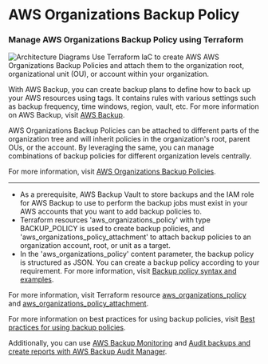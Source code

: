 # AWS Organizations Backup Policy
### Manage AWS Organizations Backup Policy using Terraform

![Architecture Diagrams](https://user-images.githubusercontent.com/47545538/187096825-801ed6c4-5d81-4def-b229-eb7bee39f7d8.jpg)
Use Terraform IaC to create AWS AWS Organizations Backup Policies and attach them to the organization root, organizational unit (OU), or account within your organization.

With AWS Backup, you can create backup plans to define how to back up your AWS resources using tags. It contains rules with various settings such as backup frequency, time windows, region, vault, etc. For more information on AWS Backup, visit [AWS Backup](https://docs.aws.amazon.com/aws-backup/latest/devguide/whatisbackup.html). 

AWS Organizations Backup Policies can be attached to different parts of the organization tree and will inherit policies in the organization's root, parent OUs, or the account. By leveraging the same, you can manage combinations of backup policies for different organization levels centrally.

For more information, visit [AWS Organizations Backup Policies](https://docs.aws.amazon.com/organizations/latest/userguide/orgs_manage_policies_backup.html).
___
* As a prerequisite, AWS Backup Vault to store backups and the IAM role for AWS Backup to use to perform the backup jobs must exist in your AWS accounts that you want to add backup policies to.
* Terraform resources 'aws_organizations_policy' with type BACKUP_POLICY is used to create backup policies, and 'aws_organizations_policy_attachment' to attach backup policies to an organization account, root, or unit as a target.
* In the 'aws_organizations_policy' content parameter, the backup policy is structured as JSON. You can create a backup policy according to your requirement. For more information, visit [Backup policy syntax and examples](https://docs.aws.amazon.com/organizations/latest/userguide/orgs_manage_policies_backup_syntax.html).

For more information, visit Terraform resource [aws_organizations_policy](https://registry.terraform.io/providers/hashicorp/aws/latest/docs/resources/organizations_policy) and [aws_organizations_policy_attachment](https://registry.terraform.io/providers/hashicorp/aws/latest/docs/resources/organizations_policy_attachment).

For more information on best practices for using backup policies, visit [Best practices for using backup policies](https://docs.aws.amazon.com/organizations/latest/userguide/orgs_manage_policies_backup_best-practices.html).

Additionally, you can use [AWS Backup Monitoring](https://docs.aws.amazon.com/aws-backup/latest/devguide/monitoring.html) and [Audit backups and create reports with AWS Backup Audit Manager](https://docs.aws.amazon.com/aws-backup/latest/devguide/aws-backup-audit-manager.html).